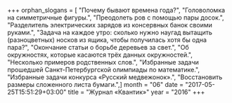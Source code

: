 +++
orphan_slogans = [ "Почему бывают времена года?", "Головоломка на симметричные фигуры.", "Преодолеть ров с помощью пары досок.", "Разделитель электрических зарядов из консервных банок своими руками.", "Задача на каждое утро: сколько нужно наугад вытащить (разноцветных) носков из ящика, чтобы получилась хотя бы одна пара?", "Окончание статьи о борьбе деревьев за свет.", "Об окружностях, которые касаются трёх данных окружностей.", "Несколько примеров родственных слов.", "Избранные задачи прошедшей Санкт-Петербургской олимпиады по математике.", "Избранные задачи конкурса «Русский медвежонок».", "Восстановить размеры сложенного листа бумаги.",]
month = "06"
date = "2017-05-25T15:51:29+03:00"
title = "Журнал «Квантик»"
year = "2016"
+++
